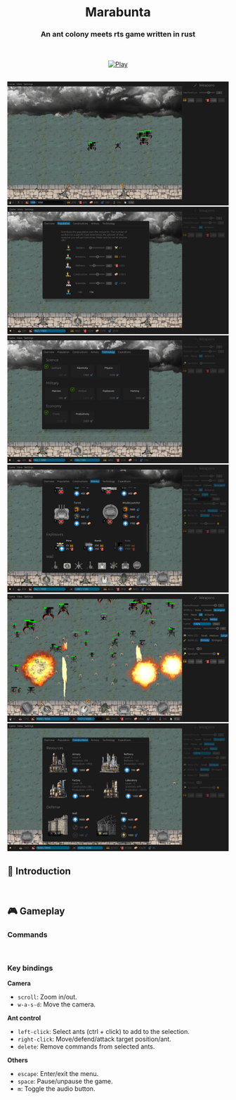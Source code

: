 <div align="center">

# Marabunta
### An ant colony meets rts game written in rust

<br><br>
[![Play](https://gist.githubusercontent.com/cxmeel/0dbc95191f239b631c3874f4ccf114e2/raw/play.svg)](https://tvdboom.itch.io/marabunta)
<br><br>
</div>

<img src="https://github.com/tvdboom/fortress/blob/master/assets/scenery/s1.png?raw=true" alt="Early game">
<img src="https://github.com/tvdboom/fortress/blob/master/assets/scenery/s2.png?raw=true" alt="Population">
<img src="https://github.com/tvdboom/fortress/blob/master/assets/scenery/s3.png?raw=true" alt="Technologies">
<img src="https://github.com/tvdboom/fortress/blob/master/assets/scenery/s4.png?raw=true" alt="Armory">
<img src="https://github.com/tvdboom/fortress/blob/master/assets/scenery/s5.png?raw=true" alt="Late game">
<img src="https://github.com/tvdboom/fortress/blob/master/assets/scenery/s6.png?raw=true" alt="Constructions">

<br>

## 📜 Introduction


<br>

## 🎮 Gameplay


### Commands



<br>

### Key bindings

**Camera**
- `scroll`: Zoom in/out.
- `w-a-s-d`: Move the camera.

**Ant control**
- `left-click`: Select ants (ctrl + click) to add to the selection.
- `right-click`: Move/defend/attack target position/ant.
- `delete`: Remove commands from selected ants.

**Others**
- `escape`: Enter/exit the menu.
- `space`: Pause/unpause the game.
- `m`: Toggle the audio button.
